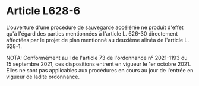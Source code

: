 # Article L628-6

L'ouverture d'une procédure de sauvegarde accélérée ne produit d'effet qu'à l'égard des parties mentionnées à l'article L. 626-30 directement affectées par le projet de plan mentionné au deuxième alinéa de l'article L. 628-1.

NOTA:
Conformément au I de l'article 73 de l'ordonnance n° 2021-1193 du 15 septembre 2021, ces dispositions entrent en vigueur le 1er octobre 2021. Elles ne sont pas applicables aux procédures en cours au jour de l'entrée en vigueur de ladite ordonnance.
